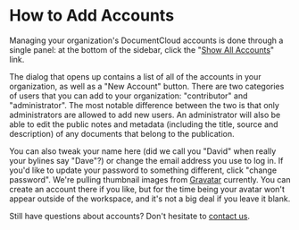 # How to Add Accounts

Managing your organization's DocumentCloud accounts is done through a single panel: at the bottom of the sidebar, click the "<a href="#" onclick="dc.app.accounts.open();">Show All Accounts</a>" link.

The dialog that opens up contains a list of all of the accounts in your organization, as well as a "New Account" button. There are two categories of users that you can add to your organization: "contributor" and "administrator". The most notable difference between the two is that only administrators are allowed to add new users. An administrator will also be able to edit the public notes and metadata (including the title, source and description) of any documents that belong to the publication. 

You can also tweak your name here (did we call you "David" when really your bylines say "Dave"?) or change the email address you use to log in. If you'd like to update your password to something different, click "change password". We're pulling thumbnail images from [Gravatar][] currently. You can create an account there if you like, but for the time being your avatar won't appear outside of the workspace, and it's not a big deal if you leave it blank.

Still have questions about accounts? Don't hesitate to [contact us][].

[Gravatar]: http://gravatar.com
[contact us]: javascript:dc.app.workspace.help.openContactDialog()
